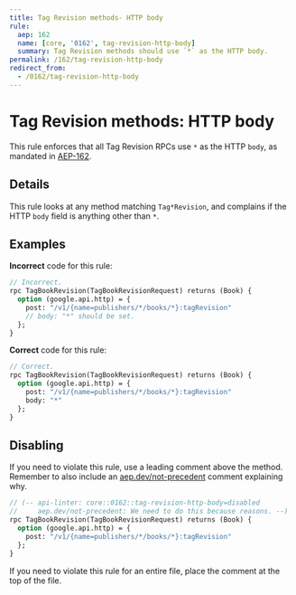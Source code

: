 ```yaml
---
title: Tag Revision methods- HTTP body
rule:
  aep: 162
  name: [core, '0162', tag-revision-http-body]
  summary: Tag Revision methods should use `*` as the HTTP body.
permalink: /162/tag-revision-http-body
redirect_from:
  - /0162/tag-revision-http-body
---
```


# Tag Revision methods: HTTP body

This rule enforces that all Tag Revision RPCs use `*` as the HTTP `body`, as mandated in
[AEP-162][].

## Details

This rule looks at any method matching `Tag*Revision`, and complains
if the HTTP `body` field is anything other than `*`.

## Examples

**Incorrect** code for this rule:

```proto
// Incorrect.
rpc TagBookRevision(TagBookRevisionRequest) returns (Book) {
  option (google.api.http) = {
    post: "/v1/{name=publishers/*/books/*}:tagRevision"
    // body: "*" should be set.
  };
}
```

**Correct** code for this rule:

```proto
// Correct.
rpc TagBookRevision(TagBookRevisionRequest) returns (Book) {
  option (google.api.http) = {
    post: "/v1/{name=publishers/*/books/*}:tagRevision"
    body: "*"
  };
}
```

## Disabling

If you need to violate this rule, use a leading comment above the method.
Remember to also include an [aep.dev/not-precedent][] comment explaining why.

```proto
// (-- api-linter: core::0162::tag-revision-http-body=disabled
//     aep.dev/not-precedent: We need to do this because reasons. --)
rpc TagBookRevision(TagBookRevisionRequest) returns (Book) {
  option (google.api.http) = {
    post: "/v1/{name=publishers/*/books/*}:tagRevision"
  };
}
```

If you need to violate this rule for an entire file, place the comment at the
top of the file.

[aep-162]: https://aep.dev/162
[aep.dev/not-precedent]: https://aep.dev/not-precedent
